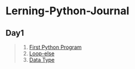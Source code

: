 # Lerning-Python-Journal

## Day1
> 1. [First Python Program](https://github.com/LonelyFellas/Lerning-Python-Journal/blob/main/docs/basic/first-python-program.md)
> 2. [Loop-else](https://github.com/LonelyFellas/Lerning-Python-Journal/blob/main/docs/basic/loop-else.md)
> 3. [Data Type](https://github.com/LonelyFellas/Lerning-Python-Journal/blob/main/docs/basic/data-type.md)